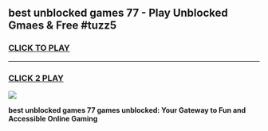 
## best unblocked games 77 - Play Unblocked Gmaes & Free #tuzz5
<h3>
<a href="https://news.freeplayer.one?title=best_unblocked_games_77&ref=03M">CLICK TO PLAY</a></h3>
<hr>

<h3>
<a href="https://news.freeplayer.one?title=best_unblocked_games_77&ref=03M">CLICK 2 PLAY</a>
  
</h3>

<a href="https://news.freeplayer.one?title=best_unblocked_games_77&ref=03M"><img src="https://clearcache.store/games.png"></a>


**best unblocked games 77 games unblocked: Your Gateway to Fun and Accessible Online Gaming**
